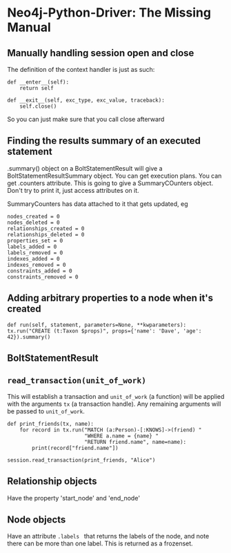 # Neo4j-Python-Driver: The Missing Manual

## Manually handling session open and close

The definition of the context handler is just as such:

    def __enter__(self):
        return self

    def __exit__(self, exc_type, exc_value, traceback):
        self.close()


So you can just make sure that you call close afterward

## Finding the results summary of an executed statement

.summary() object on a BoltStatementResult will give a
BoltStatementResultSummary object.  You can get execution plans.  You can get
.counters attribute. This is going to give a SummaryCOunters object.  Don't try
to print it, just access attributes on it.

SummaryCounters has data attached to it that gets updated, eg

    nodes_created = 0
    nodes_deleted = 0
    relationships_created = 0
    relationships_deleted = 0
    properties_set = 0
    labels_added = 0
    labels_removed = 0
    indexes_added = 0
    indexes_removed = 0
    constraints_added = 0
    constraints_removed = 0


## Adding arbitrary properties to a node when it's created

    def run(self, statement, parameters=None, **kwparameters):
    tx.run("CREATE (t:Taxon $props)", props={'name': 'Dave', 'age': 42}).summary()

## BoltStatementResult

## `read_transaction(unit_of_work)`

This will establish a transaction and `unit_of_work` (a function) will be applied
with the arguments `tx` (a transaction handle).  Any remaining arguments will be
passed to `unit_of_work`.

    def print_friends(tx, name):
        for record in tx.run("MATCH (a:Person)-[:KNOWS]->(friend) "
                             "WHERE a.name = {name} "
                             "RETURN friend.name", name=name):
            print(record["friend.name"])

    session.read_transaction(print_friends, "Alice")

## Relationship objects

Have the property 'start_node' and 'end_node'

## Node objects

Have an attribute `.labels ` that returns the labels of the node, and note there
can be more than one label.  This is returned as a frozenset.
